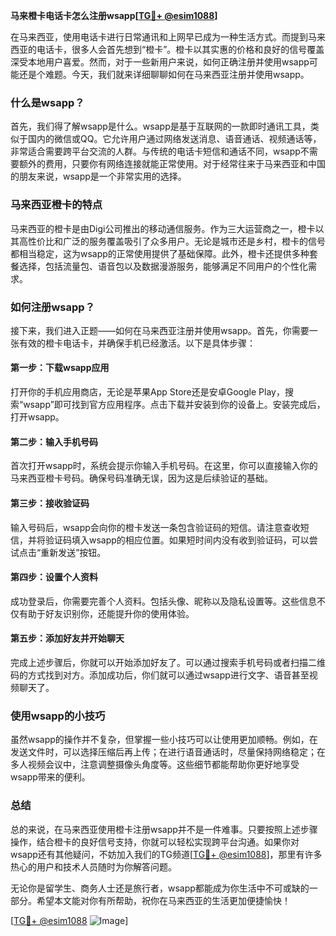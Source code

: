 **马来橙卡电话卡怎么注册wsapp[[TG💪+ @esim1088](https://t.me/s/esim1088)]**

在马来西亚，使用电话卡进行日常通讯和上网早已成为一种生活方式。而提到马来西亚的电话卡，很多人会首先想到“橙卡”。橙卡以其实惠的价格和良好的信号覆盖深受本地用户喜爱。然而，对于一些新用户来说，如何正确注册并使用wsapp可能还是个难题。今天，我们就来详细聊聊如何在马来西亚注册并使用wsapp。

### 什么是wsapp？

首先，我们得了解wsapp是什么。wsapp是基于互联网的一款即时通讯工具，类似于国内的微信或QQ。它允许用户通过网络发送消息、语音通话、视频通话等，非常适合需要跨平台交流的人群。与传统的电话卡短信和通话不同，wsapp不需要额外的费用，只要你有网络连接就能正常使用。对于经常往来于马来西亚和中国的朋友来说，wsapp是一个非常实用的选择。

### 马来西亚橙卡的特点

马来西亚的橙卡是由Digi公司推出的移动通信服务。作为三大运营商之一，橙卡以其高性价比和广泛的服务覆盖吸引了众多用户。无论是城市还是乡村，橙卡的信号都相当稳定，这为wsapp的正常使用提供了基础保障。此外，橙卡还提供多种套餐选择，包括流量包、语音包以及数据漫游服务，能够满足不同用户的个性化需求。

### 如何注册wsapp？

接下来，我们进入正题——如何在马来西亚注册并使用wsapp。首先，你需要一张有效的橙卡电话卡，并确保手机已经激活。以下是具体步骤：

#### 第一步：下载wsapp应用

打开你的手机应用商店，无论是苹果App Store还是安卓Google Play，搜索“wsapp”即可找到官方应用程序。点击下载并安装到你的设备上。安装完成后，打开wsapp。

#### 第二步：输入手机号码

首次打开wsapp时，系统会提示你输入手机号码。在这里，你可以直接输入你的马来西亚橙卡号码。确保号码准确无误，因为这是后续验证的基础。

#### 第三步：接收验证码

输入号码后，wsapp会向你的橙卡发送一条包含验证码的短信。请注意查收短信，并将验证码填入wsapp的相应位置。如果短时间内没有收到验证码，可以尝试点击“重新发送”按钮。

#### 第四步：设置个人资料

成功登录后，你需要完善个人资料。包括头像、昵称以及隐私设置等。这些信息不仅有助于好友识别你，还能提升你的使用体验。

#### 第五步：添加好友并开始聊天

完成上述步骤后，你就可以开始添加好友了。可以通过搜索手机号码或者扫描二维码的方式找到对方。添加成功后，你们就可以通过wsapp进行文字、语音甚至视频聊天了。

### 使用wsapp的小技巧

虽然wsapp的操作并不复杂，但掌握一些小技巧可以让使用更加顺畅。例如，在发送文件时，可以选择压缩后再上传；在进行语音通话时，尽量保持网络稳定；在多人视频会议中，注意调整摄像头角度等。这些细节都能帮助你更好地享受wsapp带来的便利。

### 总结

总的来说，在马来西亚使用橙卡注册wsapp并不是一件难事。只要按照上述步骤操作，结合橙卡的良好信号支持，你就可以轻松实现跨平台沟通。如果你对wsapp还有其他疑问，不妨加入我们的TG频道[[TG💪+ @esim1088](https://t.me/s/esim1088)]，那里有许多热心的用户和技术人员随时为你解答问题。

无论你是留学生、商务人士还是旅行者，wsapp都能成为你生活中不可或缺的一部分。希望本文能对你有所帮助，祝你在马来西亚的生活更加便捷愉快！

[[TG💪+ @esim1088](https://t.me/s/esim1088) ![Image](https://i.postimg.cc/4NQfJmqS/Snipaste-2025-05-13-00-14-12.png)]